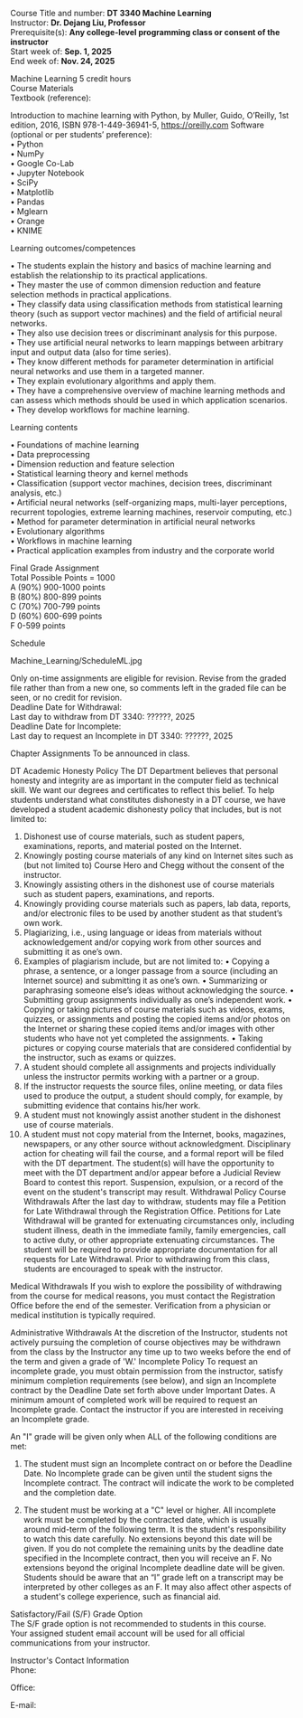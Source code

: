 Course Title and number: 	**DT 3340 Machine Learning**\
Instructor:	**Dr. Dejang Liu, Professor**\
Prerequisite(s):	**Any college-level programming class or consent of the instructor**\
Start week of:	**Sep. 1, 2025**\
End week of:	**Nov. 24, 2025**

Machine Learning 5 credit hours\
Course Materials\
Textbook (reference):

Introduction to machine learning with Python, by Muller, Guido, O’Reilly, 1st edition, 2016, ISBN 978-1-449-36941-5, https://oreilly.com 
Software (optional or per students’ preference):\
•	Python\
•	NumPy\
•	Google Co-Lab\
•	Jupyter Notebook\
•	SciPy\
•	Matplotlib\
•	Pandas\
•	Mglearn\
•	Orange\
•	KNIME

Learning outcomes/competences

•	The students explain the history and basics of machine learning and establish the relationship to its practical applications.\
•	They master the use of common dimension reduction and feature selection methods in practical applications.\
•	They classify data using classification methods from statistical learning theory (such as support vector machines) and the field of artificial neural networks.\
•	They also use decision trees or discriminant analysis for this purpose.\
•	They use artificial neural networks to learn mappings between arbitrary input and output data (also for time series).\
•	They know different methods for parameter determination in artificial neural networks and use them in a targeted manner.\
•	They explain evolutionary algorithms and apply them.\
•	They have a comprehensive overview of machine learning methods and can assess which methods should be used in which application scenarios.\
•	They develop workflows for machine learning.


Learning contents

•	Foundations of machine learning\
•	Data preprocessing\
•	Dimension reduction and feature selection\
•	Statistical learning theory and kernel methods\
•	Classification (support vector machines, decision trees, discriminant analysis, etc.)\
•	Artificial neural networks (self-organizing maps, multi-layer perceptions, recurrent topologies, extreme learning machines, reservoir computing, etc.)\
•	Method for parameter determination in artificial neural networks\
•	Evolutionary algorithms\
•	Workflows in machine learning\
•	Practical application examples from industry and the corporate world

Final Grade Assignment\
Total Possible Points = 1000\
A (90%)     900-1000 points\
B (80%)     800-899 points\
C (70%)     700-799 points\
D (60%)     600-699 points\
F	    	 0-599 points

Schedule

Machine_Learning/ScheduleML.jpg

Only on-time assignments are eligible for revision. Revise from the graded file rather than from a new one, so comments left in the graded file can be seen, or no credit for revision.\
Deadline Date for Withdrawal:\
Last day to withdraw from DT 3340: ??????, 2025\
Deadline Date for Incomplete:\
Last day to request an Incomplete in DT 3340: ??????, 2025

Chapter Assignments
To be announced in class. 

DT Academic Honesty Policy
The DT Department believes that personal honesty and integrity are as important in the computer field as technical skill. We want our degrees and certificates to reflect this belief. To help students understand what constitutes dishonesty in a DT course, we have developed a student academic dishonesty policy that includes, but is not limited to:

1.	Dishonest use of course materials, such as student papers, examinations, reports, and material posted on the Internet.
2.	Knowingly posting course materials of any kind on Internet sites such as (but not limited to) Course Hero and Chegg without the consent of the instructor.
3.	Knowingly assisting others in the dishonest use of course materials such as student papers, examinations, and reports.
4.	Knowingly providing course materials such as papers, lab data, reports, and/or electronic files to be used by another student as that student’s own work.
5.	Plagiarizing, i.e., using language or ideas from materials without acknowledgement and/or copying work from other sources and submitting it as one’s own.
6.	Examples of plagiarism include, but are not limited to:
•	Copying a phrase, a sentence, or a longer passage from a source (including an Internet source) and submitting it as one’s own.
•	Summarizing or paraphrasing someone else’s ideas without acknowledging the source.
•	Submitting group assignments individually as one’s independent work.
•	Copying or taking pictures of course materials such as videos, exams, quizzes, or assignments and posting the copied items and/or photos on the Internet or sharing these copied items and/or images with other students who have not yet completed the assignments.
•	Taking pictures or copying course materials that are considered confidential by the instructor, such as exams or quizzes.
7.	A student should complete all assignments and projects individually unless the instructor permits working with a partner or a group. 
8.	If the instructor requests the source files, online meeting, or data files used to produce the output, a student should comply, for example, by submitting evidence that contains his/her work.
9.	A student must not knowingly assist another student in the dishonest use of course materials.
10.	A student must not copy material from the Internet, books, magazines, newspapers, or any other source without acknowledgment. 
Disciplinary action for cheating will fail the course, and a formal report will be filed with the DT department. The student(s) will have the opportunity to meet with the DT department and/or appear before a Judicial Review Board to contest this report. Suspension, expulsion, or a record of the event on the student's transcript may result.
Withdrawal Policy
Course Withdrawals 
After the last day to withdraw, students may file a Petition for Late Withdrawal through the Registration Office.  Petitions for Late Withdrawal will be granted for extenuating circumstances only, including student illness, death in the immediate family, family emergencies, call to active duty, or other appropriate extenuating circumstances.  The student will be required to provide appropriate documentation for all requests for Late Withdrawal.  Prior to withdrawing from this class, students are encouraged to speak with the instructor.

Medical Withdrawals
If you wish to explore the possibility of withdrawing from the course for medical reasons, you must contact the Registration Office before the end of the semester. Verification from a physician or medical institution is typically required. 

Administrative Withdrawals
At the discretion of the Instructor, students not actively pursuing the completion of course objectives may be withdrawn from the class by the Instructor any time up to two weeks before the end of the term and given a grade of 'W.' 
Incomplete Policy 
To request an incomplete grade, you must obtain permission from the instructor, satisfy minimum completion requirements (see below), and sign an Incomplete contract by the Deadline Date set forth above under Important Dates. A minimum amount of completed work will be required to request an Incomplete grade. Contact the instructor if you are interested in receiving an Incomplete grade. 

An "I" grade will be given only when ALL of the following conditions are met: 
1.	The student must sign an Incomplete contract on or before the Deadline Date. No Incomplete grade can be given until the student signs the Incomplete contract. The contract will indicate the work to be completed and the completion date.

3.	The student must be working at a "C" level or higher. 
All incomplete work must be completed by the contracted date, which is usually around mid-term of the following term. It is the student's responsibility to watch this date carefully. No extensions beyond this date will be given. If you do not complete the remaining units by the deadline date specified in the Incomplete contract, then you will receive an F.
No extensions beyond the original Incomplete deadline date will be given. Students should be aware that an “I” grade left on a transcript may be interpreted by other colleges as an F. It may also affect other aspects of a student's college experience, such as financial aid.

Satisfactory/Fail (S/F) Grade Option\
The S/F grade option is not recommended to students in this course.\
Your assigned student email account will be used for all official communications from your instructor.

Instructor's Contact Information\
Phone:

Office:

E-mail:

